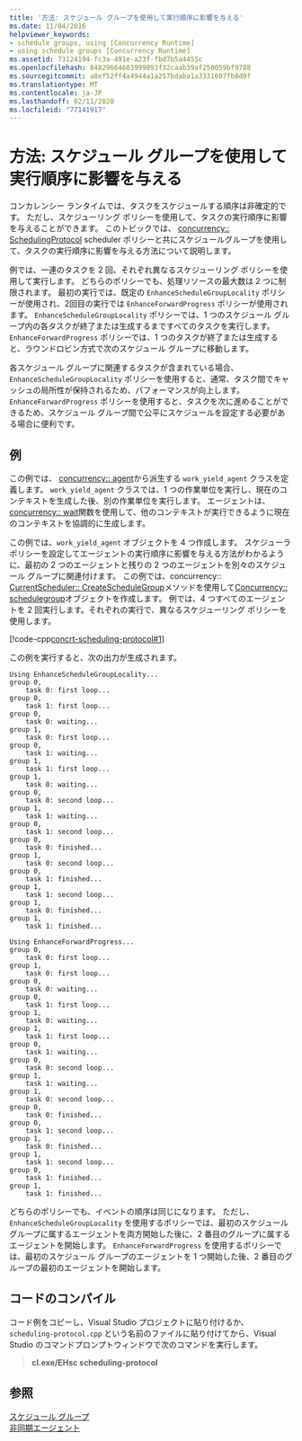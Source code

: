 ```yaml
---
title: '方法: スケジュール グループを使用して実行順序に影響を与える'
ms.date: 11/04/2016
helpviewer_keywords:
- schedule groups, using [Concurrency Runtime]
- using schedule groups [Concurrency Runtime]
ms.assetid: 73124194-fc3a-491e-a23f-fbd7b5a4455c
ms.openlocfilehash: 84829664603999893f32caab39af250059bf9788
ms.sourcegitcommit: a8ef52ff4a4944a1a257bdaba1a3331607fb8d0f
ms.translationtype: MT
ms.contentlocale: ja-JP
ms.lasthandoff: 02/11/2020
ms.locfileid: "77141917"
---
```

# <a name="how-to-use-schedule-groups-to-influence-order-of-execution"></a>方法: スケジュール グループを使用して実行順序に影響を与える

コンカレンシー ランタイムでは、タスクをスケジュールする順序は非確定的です。 ただし、スケジューリング ポリシーを使用して、タスクの実行順序に影響を与えることができます。 このトピックでは、 [concurrency:: SchedulingProtocol](reference/concurrency-namespace-enums.md#policyelementkey) scheduler ポリシーと共にスケジュールグループを使用して、タスクの実行順序に影響を与える方法について説明します。

例では、一連のタスクを 2 回、それぞれ異なるスケジューリング ポリシーを使用して実行します。 どちらのポリシーでも、処理リソースの最大数は 2 つに制限されます。 最初の実行では、既定の `EnhanceScheduleGroupLocality` ポリシーが使用され、2回目の実行では `EnhanceForwardProgress` ポリシーが使用されます。 `EnhanceScheduleGroupLocality` ポリシーでは、1 つのスケジュール グループ内の各タスクが終了または生成するまですべてのタスクを実行します。 `EnhanceForwardProgress` ポリシーでは、1 つのタスクが終了または生成すると、ラウンドロビン方式で次のスケジュール グループに移動します。

各スケジュール グループに関連するタスクが含まれている場合、`EnhanceScheduleGroupLocality` ポリシーを使用すると、通常、タスク間でキャッシュの局所性が保持されるため、パフォーマンスが向上します。 `EnhanceForwardProgress` ポリシーを使用すると、タスクを次に進めることができるため、スケジュール グループ間で公平にスケジュールを設定する必要がある場合に便利です。

## <a name="example"></a>例

この例では、 [concurrency:: agent](../../parallel/concrt/reference/agent-class.md)から派生する `work_yield_agent` クラスを定義します。 `work_yield_agent` クラスでは、1 つの作業単位を実行し、現在のコンテキストを生成した後、別の作業単位を実行します。 エージェントは、 [concurrency:: wait](reference/concurrency-namespace-functions.md#wait)関数を使用して、他のコンテキストが実行できるように現在のコンテキストを協調的に生成します。

この例では、`work_yield_agent` オブジェクトを 4 つ作成します。 スケジューラ ポリシーを設定してエージェントの実行順序に影響を与える方法がわかるように、最初の 2 つのエージェントと残りの 2 つのエージェントを別々のスケジュール グループに関連付けます。 この例では、concurrency:: [CurrentScheduler:: CreateScheduleGroup](reference/currentscheduler-class.md#createschedulegroup)メソッドを使用して[Concurrency:: schedulegroup](../../parallel/concrt/reference/schedulegroup-class.md)オブジェクトを作成します。 例では、4 つすべてのエージェントを 2 回実行します。それぞれの実行で、異なるスケジューリング ポリシーを使用します。

[!code-cpp[concrt-scheduling-protocol#1](../../parallel/concrt/codesnippet/cpp/how-to-use-schedule-groups-to-influence-order-of-execution_1.cpp)]

この例を実行すると、次の出力が生成されます。

```Output
Using EnhanceScheduleGroupLocality...
group 0,
    task 0: first loop...
group 0,
    task 1: first loop...
group 0,
    task 0: waiting...
group 1,
    task 0: first loop...
group 0,
    task 1: waiting...
group 1,
    task 1: first loop...
group 1,
    task 0: waiting...
group 0,
    task 0: second loop...
group 1,
    task 1: waiting...
group 0,
    task 1: second loop...
group 0,
    task 0: finished...
group 1,
    task 0: second loop...
group 0,
    task 1: finished...
group 1,
    task 1: second loop...
group 1,
    task 0: finished...
group 1,
    task 1: finished...

Using EnhanceForwardProgress...
group 0,
    task 0: first loop...
group 1,
    task 0: first loop...
group 0,
    task 0: waiting...
group 0,
    task 1: first loop...
group 1,
    task 0: waiting...
group 1,
    task 1: first loop...
group 0,
    task 1: waiting...
group 0,
    task 0: second loop...
group 1,
    task 1: waiting...
group 1,
    task 0: second loop...
group 0,
    task 0: finished...
group 0,
    task 1: second loop...
group 1,
    task 0: finished...
group 1,
    task 1: second loop...
group 0,
    task 1: finished...
group 1,
    task 1: finished...
```

どちらのポリシーでも、イベントの順序は同じになります。 ただし、`EnhanceScheduleGroupLocality` を使用するポリシーでは、最初のスケジュール グループに属するエージェントを両方開始した後に、2 番目のグループに属するエージェントを開始します。 `EnhanceForwardProgress` を使用するポリシーでは、最初のスケジュール グループのエージェントを 1 つ開始した後、2 番目のグループの最初のエージェントを開始します。

## <a name="compiling-the-code"></a>コードのコンパイル

コード例をコピーし、Visual Studio プロジェクトに貼り付けるか、`scheduling-protocol.cpp` という名前のファイルに貼り付けてから、Visual Studio のコマンドプロンプトウィンドウで次のコマンドを実行します。

> **cl.exe/EHsc scheduling-protocol**

## <a name="see-also"></a>参照

[スケジュール グループ](../../parallel/concrt/schedule-groups.md)<br/>
[非同期エージェント](../../parallel/concrt/asynchronous-agents.md)
